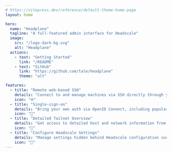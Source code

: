 ```yaml
---
# https://vitepress.dev/reference/default-theme-home-page
layout: home

hero:
  name: "Headplane"
  tagline: "A full-featured admin interface for Headscale"
  image:
    src: "/logo-dark-bg.svg"
    alt: "Headplane"
  actions:
    - text: "Getting Started"
      link: "/README"
    - text: "GitHub"
      link: "https://github.com/tale/headplane"
      theme: "alt"

features:
  - title: "Remote web-based SSH"
    details: "Connect to and manage machines via SSH directly through your web browser"
    icon: "🌐"
  - title: "Single-sign-on"
    details: "Bring your own auth via OpenID Connect, including popular solutions such as Google Workspace, Azure/Entra, Okta, etc."
    icon: "👥"
  - title: "Detailed Tailnet Overview"
    details: "Get access to detailed host and network information from each device residing within your Tailnet"
    icon: "🔎"
  - title: "Configure Headscale Settings"
    details: "Manage settings hidden behind Headscale configuration such as DNS, networking, auth controls, etc."
    icon: "📝"
---
```


